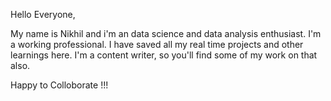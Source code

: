Hello Everyone, 

My name is Nikhil and i'm an data science and data analysis enthusiast. 
I'm a working professional.
I have saved all my real time projects and other learnings here. 
I'm a content writer, so you'll find some of my work on that also. 


Happy to Colloborate !!!
